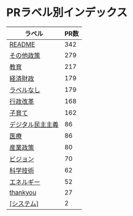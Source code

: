 # PRラベル別インデックス

| ラベル | PR数 |
|--------|------|
| [README](label_README.md) | 342 |
| [その他政策](label_その他政策.md) | 279 |
| [教育](label_教育.md) | 217 |
| [経済財政](label_経済財政.md) | 179 |
| [ラベルなし](label_ラベルなし.md) | 179 |
| [行政改革](label_行政改革.md) | 168 |
| [子育て](label_子育て.md) | 162 |
| [デジタル民主主義](label_デジタル民主主義.md) | 86 |
| [医療](label_医療.md) | 86 |
| [産業政策](label_産業政策.md) | 80 |
| [ビジョン](label_ビジョン.md) | 70 |
| [科学技術](label_科学技術.md) | 62 |
| [エネルギー](label_エネルギー.md) | 52 |
| [thankyou](label_thankyou.md) | 27 |
| [[システム]](label_[システム].md) | 2 |
